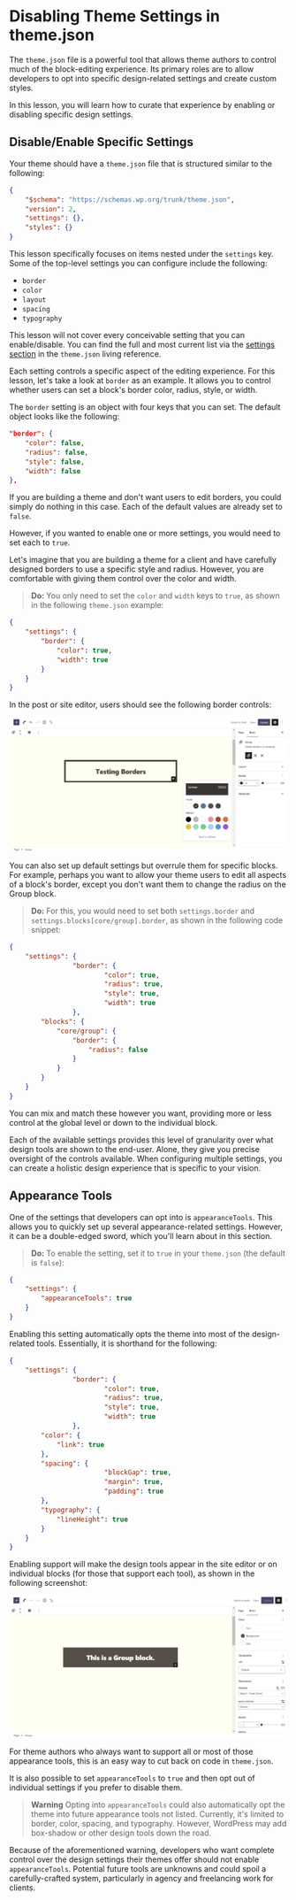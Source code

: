 # Disabling Theme Settings in theme.json

The `theme.json` file is a powerful tool that allows theme authors to control much of the block-editing experience.  Its primary roles are to allow developers to opt into specific design-related settings and create custom styles.

In this lesson, you will learn how to curate that experience by enabling or disabling specific design settings.

## Disable/Enable Specific Settings

Your theme should have a `theme.json` file that is structured similar to the following:

```json
{
	"$schema": "https://schemas.wp.org/trunk/theme.json",
	"version": 2,
	"settings": {},
	"styles": {}
}
```

This lesson specifically focuses on items nested under the `settings` key.  Some of the top-level settings you can configure include the following:

- `border`
- `color`
- `layout`
- `spacing`
- `typography`

This lesson will not cover every conceivable setting that you can enable/disable.  You can find the full and most current list via the [settings section](https://developer.wordpress.org/block-editor/reference-guides/theme-json-reference/theme-json-living/#settings) in the `theme.json` living reference.

Each setting controls a specific aspect of the editing experience.  For this lesson, let's take a look at `border` as an example.  It allows you to control whether users can set a block's border color, radius, style, or width.

The `border` setting is an object with four keys that you can set.  The default object looks like the following:

```json
"border": {
	"color": false,
	"radius": false,
	"style": false,
	"width": false
},
```

If you are building a theme and don't want users to edit borders, you could simply do nothing in this case.  Each of the default values are already set to `false`.

However, if you wanted to enable one or more settings, you would need to set each to `true`.

Let's imagine that you are building a theme for a client and have carefully designed borders to use a specific style and radius.  However, you are comfortable with giving them control over the color and width.  

> **Do:** You only need to set the `color` and `width` keys to `true`, as shown in the following `theme.json` example:

```json
{
	"settings": {
		"border": {
			"color": true,
			"width": true
		}
	}
}
```

In the post or site editor, users should see the following border controls:

![WordPress post editor with a Group block. The border control is selected in the sidebar with a specific color and width selected.](/images/module-09/lesson-01/limited-border-settings.png)

You can also set up default settings but overrule them for specific blocks.  For example, perhaps you want to allow your theme users to edit all aspects of a block's border, except you don't want them to change the radius on the Group block.  

> **Do:** For this, you would need to set both `settings.border` and `settings.blocks[core/group].border`, as shown in the following code snippet:

```json
{
	"settings": {
                "border": {
                        "color": true,
                        "radius": true,
                        "style": true,
                        "width": true
                },
		"blocks": {
			"core/group": {
				"border": {
					"radius": false
				}
			}
		}
	}
}
```

You can mix and match these however you want, providing more or less control at the global level or down to the individual block.

Each of the available settings provides this level of granularity over what design tools are shown to the end-user.  Alone, they give you precise oversight of the controls available.  When configuring multiple settings, you can create a holistic design experience that is specific to your vision.

## Appearance Tools

One of the settings that developers can opt into is `appearanceTools`.  This allows you to quickly set up several appearance-related settings. However, it can be a double-edged sword, which you'll learn about in this section.

> **Do:** To enable the setting, set it to `true` in your `theme.json` (the default is `false`):

```json
{
	"settings": {
		"appearanceTools": true
	}
}
```

Enabling this setting automatically opts the theme into most of the design-related tools.  Essentially, it is shorthand for the following:

```json
{
	"settings": {
                "border": {
                        "color": true,
                        "radius": true,
                        "style": true,
                        "width": true
                },
		"color": {
			"link": true
		},
		"spacing": {
                        "blockGap": true,
                        "margin": true,
                        "padding": true
		},
		"typography": {
			"lineHeight": true
		}
	}
}
```

Enabling support will make the design tools appear in the site editor or on individual blocks (for those that support each tool), as shown in the following screenshot:

![WordPress page editor with a Group block in the content and the block inspector in the sidebar, which shows color, typography, dimensions, and border design tools.](/images/module-09/lesson-01/appearance-tools.png)

For theme authors who always want to support all or most of those appearance tools, this is an easy way to cut back on code in `theme.json`.

It is also possible to set `appearanceTools` to `true` and then opt out of individual settings if you prefer to disable them.

> **Warning** Opting into `appearanceTools` could also automatically opt the theme into future appearance tools not listed.  Currently, it's limited to border, color, spacing, and typography.  However, WordPress may add box-shadow or other design tools down the road.

Because of the aforementioned warning, developers who want complete control over the design settings their themes offer should not enable `appearanceTools`.  Potential future tools are unknowns and could spoil a carefully-crafted system, particularly in agency and freelancing work for clients.
